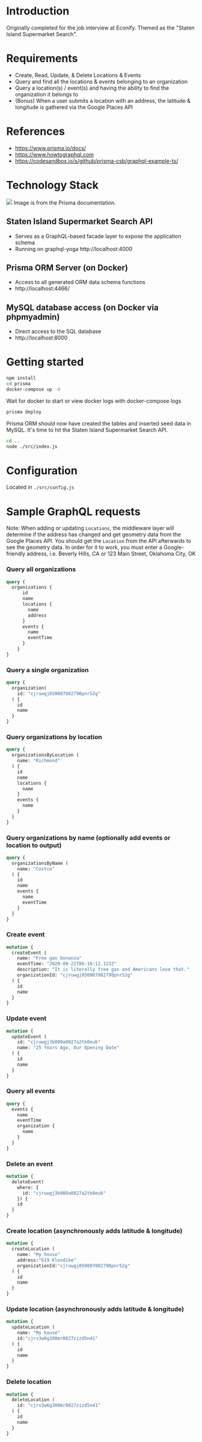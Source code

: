 # Introduction
Originally completed for the job interview at Econify.  Themed as the "Staten Island Supermarket Search".

# Requirements
- Create, Read, Update, & Delete Locations & Events
- Query and find all the locations & events belonging to an organization
- Query a location(s) / event(s) and having the ability to find the organization it belongs to
- (Bonus) When a user submits a location with an address, the latitude & longitude is gathered via the Google Places API

# References
- https://www.prisma.io/docs/
- https://www.howtographql.com
- https://codesandbox.io/s/github/prisma-csb/graphql-example-ts/

# Technology Stack
<img src="https://i.imgur.com/URyxmnZ.png">
Image is from the Prisma documentation.

## Staten Island Supermarket Search API
- Serves as a GraphQL-based facade layer to expose the application schema
- Running on graphql-yoga
http://localhost:4000

## Prisma ORM Server (on Docker)
- Access to all generated ORM data schema functions
- http://localhost:4466/

## MySQL database access (on Docker via phpmyadmin)
- Direct access to the SQL database
- http://localhost:8000

# Getting started
```sh
npm install
cd prisma
docker-compose up -d
```
Wait for docker to start or view docker logs with docker-compose logs
```sh
prisma deploy
```
Prisma ORM should now have created the tables and inserted seed data in MySQL.  It's time to hit the Staten Island Supermarket Search API.
```sh
cd ..
node ./src/index.js
```

# Configuration
Located in `./src/config.js`

# Sample GraphQL requests
Note: When adding or updating `Locations`, the middleware layer will determine if the address has changed and get geometry data from the Google Places API.  You should get the `Location` from the API afterwards to see the geometry data.  In order for it to work, you must enter a Google-friendly address, i.e. Beverly Hills, CA or 123 Main Street, Oklahoma City, OK

### Query all organizations 
```graphql
query {
  organizations {
      id
      name
      locations {
        name
        address
      }
      events {
        name
        eventTime
      }
    }
}
```

### Query a single organization
```graphql
query {
  organization(
    id: "cjruwgj050007082790pnr52g"
  ) {
    id 
    name
  }
}
```

### Query organizations by location
```graphql
query {
  organizationsByLocation (
    name: "Richmond"
  ) {
    id
    name
    locations {
      name
    }
    events {
      name
    }
  }
}
```

### Query organizations by name (optionally add events or location to output) 
```graphql
query {
  organizationsByName (
    name: "Costco"
  ) {
    id
    name
    events {
      name
      eventTime
    }
  }
}
```

### Create event
```graphql
mutation {
  createEvent (
    name: "Free gas bonanza"
    eventTime: "2020-08-22T06:16:12.123Z"
    description: "It is literally free gas and Americans love that."
    organizationId: "cjruwgj050007082790pnr52g"
  ) {
    id
    name
  }
}
```
### Update event
```graphql
mutation {
  updateEvent (
    id: "cjruwgj3b000a0827a2tk0eub"
    name: "25 Years Ago, Our Opening Date"   
  ) {
    id
    name
  }
}
```

### Query all events
```graphql
query {
  events {
    name
    eventTime
    organization {
      name
    }
  }
}
```

### Delete an event
```graphql
mutation {
  deleteEvent(
    where: {
      id: "cjruwgj3b000a0827a2tk0eub"
    }) { 
    id
  }
}
```

### Create location (asynchronously adds latitude & longitude)
```graphql
mutation {
  createLocation (
    name: "My house"
    address:"619 Klondike"
    organizationId:"cjruwgj050007082790pnr52g"
  ) {
    id
    name
  }
}
```

### Update location (asynchronously adds latitude & longitude)
```graphql
mutation {
  updateLocation (
    name: "My house"
    id:"cjrv3w6g300mr0827zizd5n41"
  ) {
    id
    name
  }
}
```

### Delete location
```graphql
mutation {
  deleteLocation (
    id: "cjrv3w6g300mr0827zizd5n41"
  ) {
    id
    name
  }
}
```
